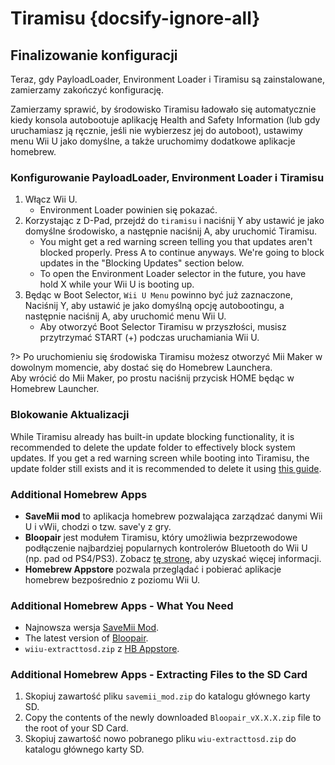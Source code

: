 # Tiramisu {docsify-ignore-all}

## Finalizowanie konfiguracji

Teraz, gdy PayloadLoader, Environment Loader i Tiramisu są zainstalowane, zamierzamy zakończyć konfigurację.

Zamierzamy sprawić, by środowisko Tiramisu ładowało się automatycznie kiedy konsola autobootuje aplikację Health and Safety Information (lub gdy uruchamiasz ją ręcznie, jeśli nie wybierzesz jej do autoboot), ustawimy menu Wii U jako domyślne, a także uruchomimy dodatkowe aplikacje homebrew.

### Konfigurowanie PayloadLoader, Environment Loader i Tiramisu

1. Włącz Wii U.
    - Environment Loader powinien się pokazać.
1. Korzystając z D-Pad, przejdź do `tiramisu` i naciśnij Y aby ustawić je jako domyślne środowisko, a następnie naciśnij A, aby uruchomić Tiramisu.
    - You might get a red warning screen telling you that updates aren't blocked properly. Press A to continue anyways. We're going to block updates in the "Blocking Updates" section below.
    - To open the Environment Loader selector in the future, you have hold X while your Wii U is booting up.
1. Będąc w Boot Selector, `Wii U Menu` powinno być już zaznaczone, Naciśnij Y, aby ustawić je jako domyślną opcję autobootingu, a następnie naciśnij A, aby uruchomić menu Wii U.
    - Aby otworzyć Boot Selector Tiramisu w przyszłości, musisz przytrzymać START (+) podczas uruchamiania Wii U.

?> Po uruchomieniu się środowiska Tiramisu możesz otworzyć Mii Maker w dowolnym momencie, aby dostać się do Homebrew Launchera. <br>Aby wrócić do Mii Maker, po prostu naciśnij przycisk HOME będąc w Homebrew Launcher.

### Blokowanie Aktualizacji
While Tiramisu already has built-in update blocking functionality, it is recommended to delete the update folder to effectively block system updates. If you get a red warning screen while booting into Tiramisu, the update folder still exists and it is recommended to delete it using [this guide](../block-updates).

### Additional Homebrew Apps

- **SaveMii mod** to aplikacja homebrew pozwalająca zarządzać danymi Wii U i vWii, chodzi o tzw. save'y z gry.
- **Bloopair** jest modułem Tiramisu, który umożliwia bezprzewodowe podłączenie najbardziej popularnych kontrolerów Bluetooth do Wii U (np. pad od PS4/PS3). Zobacz [tę stronę](https://gbatemp.net/threads/bloopair-connect-controllers-from-other-consoles-natively.594289/), aby uzyskać więcej informacji.
- **Homebrew Appstore** pozwala przeglądać i pobierać aplikacje homebrew bezpośrednio z poziomu Wii U.

### Additional Homebrew Apps - What You Need

- Najnowsza wersja [SaveMii Mod](https://wiiubru.com/appstore/zips/savemii_mod.zip).
- The latest version of [Bloopair](https://github.com/GaryOderNichts/Bloopair/releases).
- `wiiu-extracttosd.zip` z [HB Appstore](https://github.com/fortheusers/hb-appstore/releases/).

### Additional Homebrew Apps - Extracting Files to the SD Card

1. Skopiuj zawartość pliku `savemii_mod.zip` do katalogu głównego karty SD.
1. Copy the contents of the newly downloaded `Bloopair_vX.X.X.zip` file to the root of your SD Card.
1. Skopiuj zawartość nowo pobranego pliku `wiu-extracttosd.zip` do katalogu głównego karty SD.